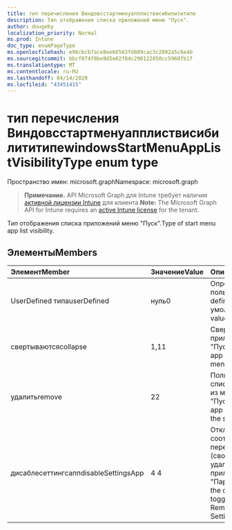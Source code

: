 ```yaml
---
title: тип перечисления Виндовсстартменуапплиствисибилититипе
description: Тип отображения списка приложений меню "Пуск".
author: dougeby
localization_priority: Normal
ms.prod: Intune
doc_type: enumPageType
ms.openlocfilehash: e96cbcb7ace8ee66563fd809cac3c2092a5c6e4b
ms.sourcegitcommit: bbcf074f0be9d5e02f84c290122850cc5968fb1f
ms.translationtype: MT
ms.contentlocale: ru-RU
ms.lasthandoff: 04/14/2020
ms.locfileid: "43451415"
---
```

# <a name="windowsstartmenuapplistvisibilitytype-enum-type"></a><span data-ttu-id="0b670-103">тип перечисления Виндовсстартменуапплиствисибилититипе</span><span class="sxs-lookup"><span data-stu-id="0b670-103">windowsStartMenuAppListVisibilityType enum type</span></span>

<span data-ttu-id="0b670-104">Пространство имен: microsoft.graph</span><span class="sxs-lookup"><span data-stu-id="0b670-104">Namespace: microsoft.graph</span></span>

> <span data-ttu-id="0b670-105">**Примечание.** API Microsoft Graph для Intune требует наличия [активной лицензии Intune](https://go.microsoft.com/fwlink/?linkid=839381) для клиента.</span><span class="sxs-lookup"><span data-stu-id="0b670-105">**Note:** The Microsoft Graph API for Intune requires an [active Intune license](https://go.microsoft.com/fwlink/?linkid=839381) for the tenant.</span></span>

<span data-ttu-id="0b670-106">Тип отображения списка приложений меню "Пуск".</span><span class="sxs-lookup"><span data-stu-id="0b670-106">Type of start menu app list visibility.</span></span>

## <a name="members"></a><span data-ttu-id="0b670-107">Элементы</span><span class="sxs-lookup"><span data-stu-id="0b670-107">Members</span></span>
|<span data-ttu-id="0b670-108">Элемент</span><span class="sxs-lookup"><span data-stu-id="0b670-108">Member</span></span>|<span data-ttu-id="0b670-109">Значение</span><span class="sxs-lookup"><span data-stu-id="0b670-109">Value</span></span>|<span data-ttu-id="0b670-110">Описание</span><span class="sxs-lookup"><span data-stu-id="0b670-110">Description</span></span>|
|:---|:---|:---|
|<span data-ttu-id="0b670-111">UserDefined типа</span><span class="sxs-lookup"><span data-stu-id="0b670-111">userDefined</span></span>|<span data-ttu-id="0b670-112">нуль</span><span class="sxs-lookup"><span data-stu-id="0b670-112">0</span></span>|<span data-ttu-id="0b670-113">Определено пользователем.</span><span class="sxs-lookup"><span data-stu-id="0b670-113">User defined.</span></span> <span data-ttu-id="0b670-114">Значение по умолчанию.</span><span class="sxs-lookup"><span data-stu-id="0b670-114">Default value.</span></span>|
|<span data-ttu-id="0b670-115">свертываются</span><span class="sxs-lookup"><span data-stu-id="0b670-115">collapse</span></span>|<span data-ttu-id="0b670-116">1,1</span><span class="sxs-lookup"><span data-stu-id="0b670-116">1</span></span>|<span data-ttu-id="0b670-117">Свертывание списка приложений в меню "Пуск".</span><span class="sxs-lookup"><span data-stu-id="0b670-117">Collapse the app list on the start menu.</span></span>|
|<span data-ttu-id="0b670-118">удалить</span><span class="sxs-lookup"><span data-stu-id="0b670-118">remove</span></span>|<span data-ttu-id="0b670-119">2</span><span class="sxs-lookup"><span data-stu-id="0b670-119">2</span></span>|<span data-ttu-id="0b670-120">Полностью удаляет список приложений из меню "Пуск".</span><span class="sxs-lookup"><span data-stu-id="0b670-120">Removes the app list entirely from the start menu.</span></span>|
|<span data-ttu-id="0b670-121">дисаблесеттингсапп</span><span class="sxs-lookup"><span data-stu-id="0b670-121">disableSettingsApp</span></span>|<span data-ttu-id="0b670-122">4 </span><span class="sxs-lookup"><span data-stu-id="0b670-122">4</span></span>|<span data-ttu-id="0b670-123">Отключает соответствующий переключатель (сворачивать или удалить) в приложении "Параметры".</span><span class="sxs-lookup"><span data-stu-id="0b670-123">Disables the corresponding toggle (Collapse or Remove) in the Settings app.</span></span>|








